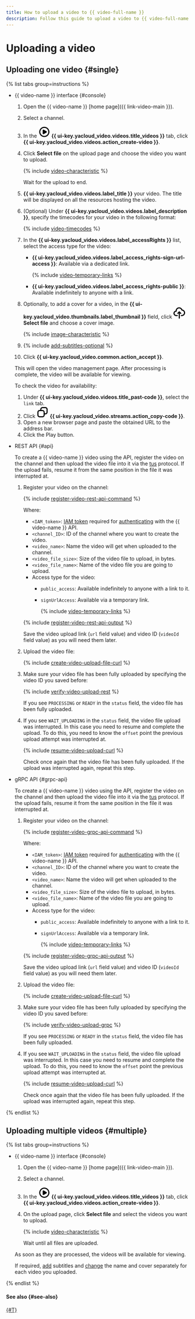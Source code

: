 ```yaml
---
title: How to upload a video to {{ video-full-name }}
description: Follow this guide to upload a video to {{ video-full-name }}.
---
```


# Uploading a video

## Uploading one video {#single}

{% list tabs group=instructions %}

- {{ video-name }} interface {#console}

  1. Open the {{ video-name }} [home page]({{ link-video-main }}).
  1. Select a channel.
  1. In the ![image](../../../_assets/console-icons/circle-play.svg) **{{ ui-key.yacloud_video.videos.title_videos }}** tab, click **{{ ui-key.yacloud_video.videos.action_create-video }}**.
  1. Click **Select file** on the upload page and choose the video you want to upload.

      {% include [video-characteristic](../../../_includes/video/video-characteristic.md) %}

      Wait for the upload to end.

  1. **{{ ui-key.yacloud_video.videos.label_title }}** your video. The title will be displayed on all the resources hosting the video.
  1. (Optional) Under **{{ ui-key.yacloud_video.videos.label_description }}**, specify the timecodes for your video in the following format:
   
     {% include [video-timecodes](../../../_includes/video/video-timecodes.md) %}

  1. In the **{{ ui-key.yacloud_video.videos.label_accessRights }}** list, select the access type for the video:

      * **{{ ui-key.yacloud_video.videos.label_access_rights-sign-url-access }}**: Available via a dedicated link.

        {% include [video-temporary-links](../../../_includes/video/video-temporary-links.md) %}

      * **{{ ui-key.yacloud_video.videos.label_access_rights-public }}**: Available indefinitely to anyone with a link.

  1. Optionally, to add a cover for a video, in the **{{ ui-key.yacloud_video.thumbnails.label_thumbnail }}** field, click ![image](../../../_assets/console-icons/cloud-arrow-up-in.svg) **Select file** and choose a cover image.

      {% include [image-characteristic](../../../_includes/video/image-characteristic.md) %}

  1. {% include [add-subtitles-optional](../../../_includes/video/add-subtitles-optional.md) %}
  1. Click **{{ ui-key.yacloud_video.common.action_accept }}**.

  This will open the video management page. After processing is complete, the video will be available for viewing.

  To check the video for availability:

  1. Under **{{ ui-key.yacloud_video.videos.title_past-code }}**, select the `link` tab.
  1. Click ![copy](../../../_assets/console-icons/copy.svg) **{{ ui-key.yacloud_video.streams.action_copy-code }}**.
  1. Open a new browser page and paste the obtained URL to the address bar.
  1. Click the Play button.

- REST API {#api}

  To create a {{ video-name }} video using the API, register the video on the channel and then upload the video file into it via the [tus](https://tus.io/protocols/resumable-upload) protocol. If the upload fails, resume it from the same position in the file it was interrupted at.

  1. Register your video on the channel:

      {% include [register-video-rest-api-command](../../../_includes/video/register-video-rest-api-command.md) %}

      Where:
      * `<IAM_token>`: [IAM token](../../../iam/concepts/authorization/iam-token.md) required for [authenticating](../../api-ref/authentication.md) with the {{ video-name }} API.
      * `<channel_ID>`: ID of the channel where you want to create the video.
      * `<video_name>`: Name the video will get when uploaded to the channel.
      * `<video_file_size>`: Size of the video file to upload, in bytes.
      * `<video_file_name>`: Name of the video file you are going to upload.
      * Access type for the video:
        * `public_access`: Available indefinitely to anyone with a link to it. 
        * `signUrlAccess`: Available via a temporary link.
          
           {% include [video-temporary-links](../../../_includes/video/video-temporary-links.md) %}

      {% include [register-video-rest-api-output](../../../_includes/video/register-video-rest-api-output.md) %}

      Save the video upload link (`url` field value) and video ID (`videoId` field value) as you will need them later.

  1. Upload the video file:

      {% include [create-video-upload-file-curl](../../../_includes/video/create-video-upload-file-curl.md) %}

  1. Make sure your video file has been fully uploaded by specifying the video ID you saved before:

      {% include [verify-video-upload-rest](../../../_includes/video/verify-video-upload-rest.md) %}

      If you see `PROCESSING` or `READY` in the `status` field, the video file has been fully uploaded.

  1. If you see `WAIT_UPLOADING` in the `status` field, the video file upload was interrupted. In this case you need to resume and complete the upload. To do this, you need to know the `offset` point the previous upload attempt was interrupted at.

      {% include [resume-video-upload-curl](../../../_includes/video/resume-video-upload-curl.md) %}

      Check once again that the video file has been fully uploaded. If the upload was interrupted again, repeat this step.

- gRPC API {#grpc-api}

  To create a {{ video-name }} video using the API, register the video on the channel and then upload the video file into it via the [tus](https://tus.io/protocols/resumable-upload) protocol. If the upload fails, resume it from the same position in the file it was interrupted at.

  1. Register your video on the channel:

      {% include [register-video-grpc-api-command](../../../_includes/video/register-video-grpc-api-command.md) %}

      Where:
      * `<IAM_token>`: [IAM token](../../../iam/concepts/authorization/iam-token.md) required for [authenticating](../../api-ref/authentication.md) with the {{ video-name }} API.
      * `<channel_ID>`: ID of the channel where you want to create the video.
      * `<video_name>`: Name the video will get when uploaded to the channel.
      * `<video_file_size>`: Size of the video file to upload, in bytes.
      * `<video_file_name>`: Name of the video file you are going to upload.
      * Access type for the video:
        * `public_access`: Available indefinitely to anyone with a link to it. 
        * `signUrlAccess`: Available via a temporary link.
          
           {% include [video-temporary-links](../../../_includes/video/video-temporary-links.md) %}

      {% include [register-video-grpc-api-output](../../../_includes/video/register-video-grpc-api-output.md) %}

      Save the video upload link (`url` field value) and video ID (`videoId` field value) as you will need them later.

  1. Upload the video file:

      {% include [create-video-upload-file-curl](../../../_includes/video/create-video-upload-file-curl.md) %}

  1. Make sure your video file has been fully uploaded by specifying the video ID you saved before:

      {% include [verify-video-upload-grpc](../../../_includes/video/verify-video-upload-grpc.md) %}

      If you see `PROCESSING` or `READY` in the `status` field, the video file has been fully uploaded.

  1. If you see `WAIT_UPLOADING` in the `status` field, the video file upload was interrupted. In this case you need to resume and complete the upload. To do this, you need to know the `offset` point the previous upload attempt was interrupted at.

      {% include [resume-video-upload-curl](../../../_includes/video/resume-video-upload-curl.md) %}

      Check once again that the video file has been fully uploaded. If the upload was interrupted again, repeat this step.

{% endlist %}


## Uploading multiple videos {#multiple}

{% list tabs group=instructions %}

- {{ video-name }} interface {#console}

  1. Open the {{ video-name }} [home page]({{ link-video-main }}).
  1. Select a channel.
  1. In the ![image](../../../_assets/console-icons/circle-play.svg) **{{ ui-key.yacloud_video.videos.title_videos }}** tab, click **{{ ui-key.yacloud_video.videos.action_create-video }}**.
  1. On the upload page, click **Select file** and select the videos you want to upload.

      {% include [video-characteristic](../../../_includes/video/video-characteristic.md) %}

      Wait until all files are uploaded.

  As soon as they are processed, the videos will be available for viewing.

  If required, [add](./update.md) subtitles and [change](./update.md) the name and cover separately for each video you uploaded.

{% endlist %}


#### See also {#see-also}

[{#T}](./update.md)